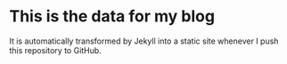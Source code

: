 # This is the data for my blog
It is automatically transformed by Jekyll into a static site whenever I push this repository to GitHub.
